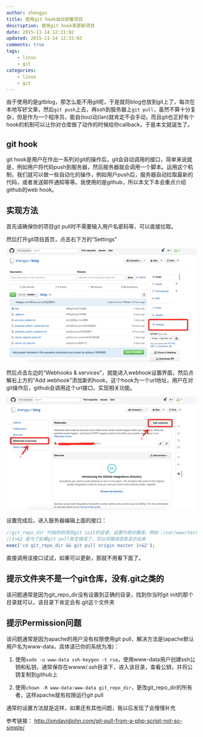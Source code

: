 ```yaml
---
author: zhengyu
title: 使用git hook自动部署项目
description: 使用git hook来更新项目
date: 2015-11-14 12:31:02
updated: 2015-11-14 12:31:02
comments: true
tags: 
    - linux
    - git
categories: 
    - linux
    - git
---
```


由于使用的是gitblog，那怎么能不用git呢，于是就将blog也放到git上了，每次在本地写好文章，然后```git push```上去，再ssh到服务器上```git pull```，虽然不算十分复杂，但是作为一个程序员，能自(tou)动(lan)就肯定不会手动，而且git也正好有个hook的机制可以让你对仓库做了动作的时候给你callback，于是本文就诞生了。

git hook
---

git hook是用户在作出一系列对git的操作后，git会自动调用的接口，简单来说就是，例如用户将代码push到服务器，然后服务器就会调用一个脚本。运用这个机制，我们就可以做一些自动化的操作，例如用户push后，服务器自动拉取最新的代码，或者发送邮件通知等等。我使用的是github，所以本文下本会重点介绍github的web hook。

实现方法
---

首先请确保你的项目git pull时不需要输入用户名密码等，可以直接拉取。

然后打开git项目首页，点击右下方的“Settings”

![git项目首页](img/git_index.png)

然后点击左边的“Webhooks & services”，就能进入webhook设置界面，然后点解右上方的“Add webhook”添加新的hook，这个hook为一个url地址，用户在对git操作后，github会调用这个url接口，实现相关功能。

![git webhook](img/git_hook_index.png)

设置完成后，进入服务器编辑上面的接口：

```php
//git_repo_dir 代指你的项目git init的目录，设置为绝对路径，例如：/var/www/test/
//1>&2 是为了如果git pull发生错误了，可以将错误信息显示出来
exec('cd git_repo_dir && git pull origin master 1>&2');
```

直接调用该接口试试，如果可以更新，那就不用看下面了。

提示文件夹不是一个git仓库，没有.git之类的
---

该问题通常是因为git_repo_dir没有设置到正确的目录，找到你当时git init的那个目录就可以，该目录下肯定会有.git这个文件夹

提示Permission问题
---

该问题通常是因为apache的用户没有权限使用git pull，解决方法是(apache默认用户名为www-data，具体请已你的系统为准)：

1. 使用```sudo -u www-data ssh-keygen -t rsa```，使用www-data用户创建ssh公钥和私钥，通常保存在wwww/.ssh目录下，进入该目录，查看公钥，并将公钥复制到github上

2. 使用```chown -R www-data:www-data git_repo_dir```，更改git_repo_dir的所有者，这样apache就有权限运行git pull

通常的设置方法就是这样，如果还有其他问题，我以后发现了会慢慢补充

参考链接：
http://jondavidjohn.com/git-pull-from-a-php-script-not-so-simple/